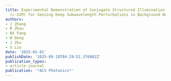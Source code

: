 ```yaml
---
title: Experimental Demonstration of Conjugate Structured Illumination Microscopy
  (c-SIM) for Sensing Deep Subwavelength Perturbations in Background Nanopatterns
authors:
- J Zhang
- R Zhou
- NX Fang
- W Deng
- J Zhu
- S Liu
date: '2025-01-01'
publishDate: '2025-09-18T04:29:52.376082Z'
publication_types:
- article-journal
publication: '*ACS Photonics*'
---
```

